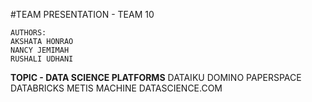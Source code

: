 #TEAM PRESENTATION - TEAM 10

```
AUTHORS:
AKSHATA HONRAO
NANCY JEMIMAH
RUSHALI UDHANI
```

**TOPIC - DATA SCIENCE PLATFORMS**
DATAIKU
DOMINO
PAPERSPACE
DATABRICKS
METIS MACHINE
DATASCIENCE.COM
